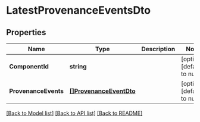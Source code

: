 # LatestProvenanceEventsDto

## Properties
Name | Type | Description | Notes
------------ | ------------- | ------------- | -------------
**ComponentId** | **string** |  | [optional] [default to null]
**ProvenanceEvents** | [**[]ProvenanceEventDto**](ProvenanceEventDTO.md) |  | [optional] [default to null]

[[Back to Model list]](../README.md#documentation-for-models) [[Back to API list]](../README.md#documentation-for-api-endpoints) [[Back to README]](../README.md)

